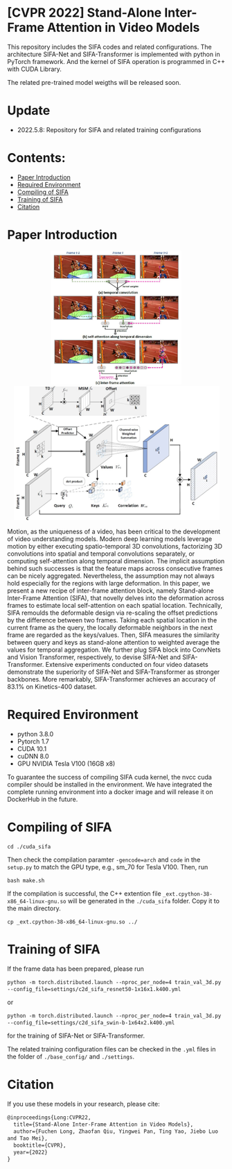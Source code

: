 # [CVPR 2022] Stand-Alone Inter-Frame Attention in Video Models

This repository includes the SIFA codes and related configurations. The architecture SIFA-Net and SIFA-Transformer is implemented with python in PyTorch framework. And the kernel of SIFA operation is programmed in C++ with CUDA Library.

The related pre-trained model weigths will be released soon.

# Update 
* 2022.5.8: Repository for SIFA and related training configurations

# Contents:

* [Paper Introduction](#paper-introduction)
* [Required Environment](#required-environment)
* [Compiling of SIFA](#compiling-of-sifa)
* [Training of SIFA](#training-of-sifa)
* [Citation](#citation)

# Paper Introduction
<div align=center>
<img src="https://raw.githubusercontent.com/FuchenUSTC/SIFA/master/pic/abstract.JPG" width="300" alt="image"/>
<img src="https://raw.githubusercontent.com/FuchenUSTC/SIFA/master/pic/framework.JPG" width="475" alt="image"/>
</div>

Motion, as the uniqueness of a video, has been critical to the development of video understanding models. Modern deep learning models leverage motion by either executing spatio-temporal 3D convolutions, factorizing 3D convolutions into spatial and temporal convolutions separately, or computing self-attention along temporal dimension. The implicit assumption behind such successes is that the feature maps across consecutive frames can be nicely aggregated. Nevertheless, the assumption may not always hold especially for the regions with large deformation. In this paper, we present a new recipe of inter-frame attention block, namely Stand-alone Inter-Frame Attention (SIFA), that novelly delves into the deformation across frames to estimate local self-attention on each spatial location. Technically, SIFA remoulds the deformable design via re-scaling the offset predictions by the difference between two frames. Taking each spatial location in the current frame as the query, the locally deformable neighbors in the next frame are regarded as the keys/values. Then, SIFA measures the similarity between query and keys as stand-alone attention to weighted average the values for temporal aggregation. We further plug SIFA block into ConvNets and Vision Transformer, respectively, to devise SIFA-Net and SIFA-Transformer. Extensive experiments conducted on four video datasets demonstrate the superiority of SIFA-Net and SIFA-Transformer as stronger backbones. More remarkably, SIFA-Transformer achieves an accuracy of 83.1% on Kinetics-400 dataset.

# Required Environment

- python 3.8.0
- Pytorch 1.7
- CUDA 10.1
- cuDNN 8.0
- GPU NVIDIA Tesla V100 (16GB x8)

To guarantee the success of compiling SIFA cuda kernel, the nvcc cuda compiler should be installed in the environment. We have integrated the complete running environment into a docker image and will release it on DockerHub in the future.

# Compiling of SIFA

```
cd ./cuda_sifa
```
Then check the compilation paramter `-gencode=arch` and `code` in the `setup.py` to match the GPU type, e.g., sm_70 for Tesla V100. Then, run
```
bash make.sh
```
If the compilation is successful, the C++ extention file `_ext.cpython-38-x86_64-linux-gnu.so` will be generated in the `./cuda_sifa` folder. Copy it to the main directory.
```
cp _ext.cpython-38-x86_64-linux-gnu.so ../
```

# Training of SIFA

If the frame data has been prepared, please run 
```
python -m torch.distributed.launch --nproc_per_node=4 train_val_3d.py --config_file=settings/c2d_sifa_resnet50-1x16x1.k400.yml
```
or 
```
python -m torch.distributed.launch --nproc_per_node=4 train_val_3d.py --config_file=settings/c2d_sifa_swin-b-1x64x2.k400.yml
```
for the training of SIFA-Net or SIFA-Transformer.

The related training configuration files can be checked in the `.yml` files in the folder of `./base_config/` and `./settings`.


# Citation

If you use these models in your research, please cite:

    @inproceedings{Long:CVPR22,
      title={Stand-Alone Inter-Frame Attention in Video Models},
      author={Fuchen Long, Zhaofan Qiu, Yingwei Pan, Ting Yao, Jiebo Luo and Tao Mei},
      booktitle={CVPR},
      year={2022}
    }